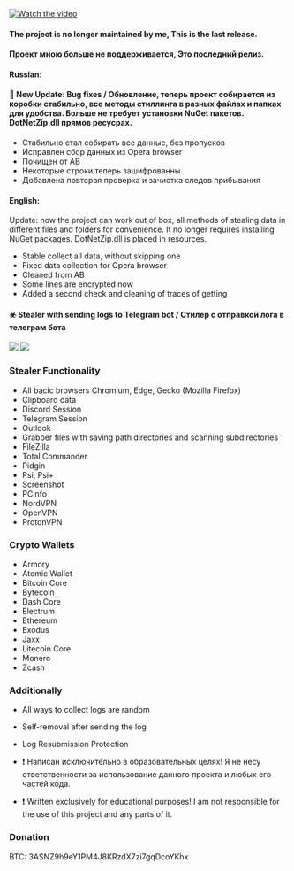 [![Watch the video](http://dl3.joxi.net/drive/2020/05/17/0039/3040/2595808/08/6f59a25570.jpg)](https://youtu.be/Jm6KrLGDBho)

#### The project is no longer maintained by me, This is the last release.
#### Проект мною больше не поддерживается, Это последний релиз.

#### Russian:
#### 🔋 New Update:  Bug fixes / Обновление, теперь проект собирается из коробки стабильно, все методы стиллинга в разных файлах и папках для удобства. Больше не требует установки NuGet пакетов. DotNetZip.dll прямов ресусрах.

+ Cтабильно стал собирать все данные, без пропусков
+ Исправлен сбор данных из Opera browser
+ Почищен от АВ
+ Некоторые строки теперь зашифрованны
+ Добавлена повторая проверка и зачистка следов прибывания

#### English:
Update: now the project can work out of box, all methods of stealing data in different files and folders for convenience. It no longer requires installing NuGet packages. DotNetZip.dll is placed in resources.

+ Stable collect all data, without skipping one
+ Fixed data collection for Opera browser
+ Cleaned from AB
+ Some lines are encrypted now
+ Added a second check and cleaning of traces of getting

#### ☣️ Stealer with sending logs to Telegram bot / Стилер с отправкой лога в телеграм бота
![](http://dl4.joxi.net/drive/2020/05/01/0039/3040/2595808/08/9239ba3967.jpg)
![](https://antiscan.me/images/result/RPkjsJH4jRTa.png)

### Stealer Functionality
+ All bacic browsers Chromium, Edge, Gecko (Mozilla Firefox)
+ Clipboard data
+ Discord Session
+ Telegram Session
+ Outlook
+ Grabber files with saving path directories and scanning subdirectories
+ FileZilla
+ Total Commander
+ Pidgin
+ Psi, Psi+
+ Screenshot
+ PCinfo
+ NordVPN
+ OpenVPN
+ ProtonVPN
### Crypto Wallets
+ Armory
+ Atomic Wallet
+ Bitcoin Core
+ Bytecoin 
+ Dash Core
+ Electrum
+ Ethereum
+ Exodus
+ Jaxx
+ Litecoin Core
+ Monero
+ Zcash
### Additionally
+ All ways to collect logs are random
+ Self-removal after sending the log
+ Log Resubmission Protection

 + ❗️ Написан исключительно в образовательных целях! Я не несу ответственности за использование данного проекта и любых его частей кода.
 + ❗️ Written exclusively for educational purposes! I am not responsible for the use of this project and any parts of it.

### Donation
BTC: 3ASNZ9h9eY1PM4J8KRzdX7zi7gqDcoYKhx
